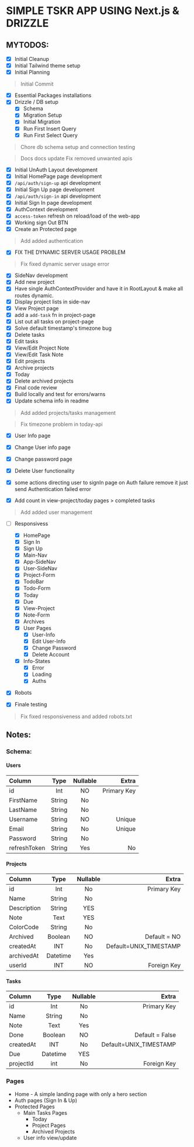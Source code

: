 # SIMPLE TSKR APP USING Next.js & DRIZZLE

## MYTODOS:

- [x] Initial Cleanup
- [x] Initial Tailwind theme setup
- [x] Initial Planning

> Initial Commit

- [x] Essential Packages installations
- [x] Drizzle / DB setup
  - [x] Schema
  - [x] Migration Setup
  - [x] Initial Migration
  - [x] Run First Insert Query
  - [x] Run First Select Query

> Chore db schema setup and connection testing

> Docs docs update Fix removed unwanted apis

- [x] Initial UnAuth Layout development
- [x] Initial HomePage page development
- [x] `/api/auth/sign-up` api development
- [x] Initial Sign Up page development
- [x] `/api/auth/sign-in` api development
- [x] Initial Sign In page development
- [x] AuthContext development
- [x] `access-token` refresh on reload/load of the web-app
- [x] Working sign Out BTN
- [x] Create an Protected page

> Add added authentication

- [x] FIX THE DYNAMIC SERVER USAGE PROBLEM

> Fix fixed dynamic server usage error

- [x] SideNav development
- [x] Add new project
- [x] Have single AuthContextProvider and have it in RootLayout & make all routes dynamic.
- [x] Display project lists in side-nav
- [x] View Project page
- [x] add a `add-task` fn in project-page
- [x] List out all tasks on project-page
- [x] Solve default timestamp's timezone bug
- [x] Delete tasks
- [x] Edit tasks
- [x] View/Edit Project Note
- [x] View/Edit Task Note
- [x] Edit projects
- [x] Archive projects
- [x] Today
- [x] Delete archived projects
- [x] Final code review
- [x] Build locally and test for errors/warns
- [x] Update schema info in readme

> Add added projects/tasks management

> Fix timezone problem in today-api

- [x] User Info page
- [x] Change User info page
- [x] Change password page
- [x] Delete User functionality

- [x] some actions directing user to signIn page on Auth failure remove it just send Authentication failed error
- [x] Add count in view-project/today pages > completed tasks

> Add added user management

- [ ] Responsivess

  - [x] HomePage
  - [x] Sign In
  - [x] Sign Up
  - [x] Main-Nav
  - [x] App-SideNav
  - [x] User-SideNav
  - [x] Project-Form
  - [x] TodoBar
  - [x] Todo-Form
  - [x] Today
  - [x] Due
  - [x] View-Project
  - [x] Note-Form
  - [x] Archives
  - [x] User Pages
    - [x] User-Info
    - [x] Edit User-Info
    - [x] Change Password
    - [x] Delete Account
  - [x] Info-States
    - [x] Error
    - [x] Loading
    - [x] Auths

- [x] Robots
- [x] Finale testing

> Fix fixed responsiveness and added robots.txt

## Notes:

### Schema:

#### Users

| Column       |  Type  | Nullable |       Extra |
| :----------- | :----: | :------: | ----------: |
| id           |  Int   |    NO    | Primary Key |
| FirstName    | String |    No    |             |
| LastName     | String |    No    |             |
| Username     | String |    NO    |      Unique |
| Email        | String |    No    |      Unique |
| Password     | String |    No    |             |
| refreshToken | String |   Yes    |          No |

#### Projects

| Column      |   Type   | Nullable |                  Extra |
| :---------- | :------: | :------: | ---------------------: |
| id          |   Int    |    No    |            Primary Key |
| Name        |  String  |    No    |                        |
| Description |  String  |   YES    |                        |
| Note        |   Text   |   YES    |                        |
| ColorCode   |  String  |    No    |                        |
| Archived    | Boolean  |    NO    |           Default = NO |
| createdAt   |   INT    |    No    | Default=UNIX_TIMESTAMP |
| archivedAt  | Datetime |   Yes    |                        |
| userId      |   INT    |    NO    |            Foreign Key |

#### Tasks

| Column    |   Type   | Nullable |                  Extra |
| :-------- | :------: | :------: | ---------------------: |
| id        |   Int    |    No    |            Primary Key |
| Name      |  String  |    No    |                        |
| Note      |   Text   |   Yes    |                        |
| Done      | Boolean  |    NO    |        Default = False |
| createdAt |   INT    |    No    | Default=UNIX_TIMESTAMP |
| Due       | Datetime |   YES    |                        |
| projectId |   int    |    No    |            Foreign Key |

### Pages

- Home - A simple landing page with only a hero section
- Auth pages (Sign In & Up)
- Protected Pages
  - Main Tasks Pages
    - Today
    - Project Pages
    - Archived Projects
  - User info view/update
